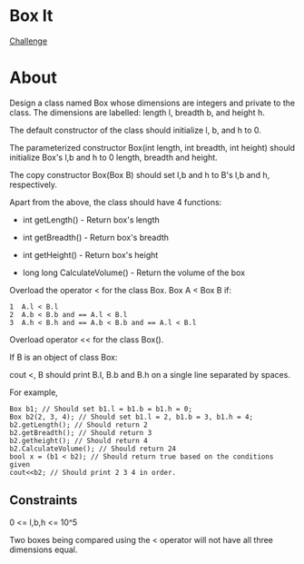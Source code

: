 # Box It

[Challenge](https://www.hackerrank.com/challenges/box-it/problem)

# About

Design a class named Box whose dimensions are integers and private to the class. The dimensions are labelled: length l, breadth b, and height h.

The default constructor of the class should initialize l, b, and h to 0.

The parameterized constructor Box(int length, int breadth, int height) should initialize Box's l,b and h to 0 length, breadth and height.

The copy constructor Box(Box B) should set l,b and h to B's l,b and h, respectively.

Apart from the above, the class should have 4 functions:

+ int getLength() - Return box's length

+ int getBreadth() - Return box's breadth

+ int getHeight() - Return box's height
+ long long CalculateVolume() - Return the volume of the box

Overload the operator < for the class Box. Box A <  Box B if:
```
1  A.l < B.l
2  A.b < B.b and == A.l < B.l
3  A.h < B.h and == A.b < B.b and == A.l < B.l
```
Overload operator << for the class Box().

If B is an object of class Box:

cout <, B should print B.l, B.b and B.h on a single line separated by spaces.

For example,

```
Box b1; // Should set b1.l = b1.b = b1.h = 0;
Box b2(2, 3, 4); // Should set b1.l = 2, b1.b = 3, b1.h = 4;
b2.getLength();	// Should return 2
b2.getBreadth(); // Should return 3
b2.getheight();	// Should return 4
b2.CalculateVolume(); // Should return 24
bool x = (b1 < b2);	// Should return true based on the conditions given
cout<<b2; // Should print 2 3 4 in order.
```

## Constraints

0 <= l,b,h <= 10^5

Two boxes being compared using the < operator will not have all three dimensions equal.
